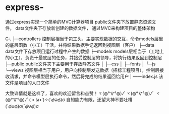 # express-
通过express实现一个简单的MVC计算器项目
public文件夹下放置静态资源文件，
data文件夹下存放新创建的数据文件，
通过MVC来构建项目的整体架构

C:.
├─controllers   控制层相当于包工头，主要实现数据的交互，命令models层里的底层函数（小工）干活，并将结果数据手记返回到视图层（客户）
├─data          data文件下存放项目运行过程中产生的数据
├─models        models层相当于（工地上的小工），负责干最底层的任务，并接受控制层的领导，将执行结果返回到控制层
├─public        public文件夹下主要用于存放静态文件
│  ├─css
│  ├─fonts
│  └─js
└─views       视图层相当于用户，用户向控制层发送数据（招标工程项目），控制层接收请求，并命令模型层执行命令，然后将完成的结果返回给用户
|
——index.js    该文件是项目的入口文件



大致详情就是这样了，喜欢的欢迎留言和点赞！ヾ(◍°∇°◍)ﾉﾞヾ(◍°∇°◍)ﾉﾞ
ヾ(◍°∇°◍)ﾉﾞ( • ̀ω•́ )✧(´థ౪థ)σ
自知能力有限，还望大神不要吐槽
(´థ౪థ)σ(´థ౪థ)σ
